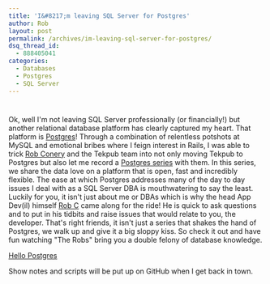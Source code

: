 ```yaml
---
title: 'I&#8217;m leaving SQL Server for Postgres'
author: Rob
layout: post
permalink: /archives/im-leaving-sql-server-for-postgres/
dsq_thread_id:
  - 888405041
categories:
  - Databases
  - Postgres
  - SQL Server
---
```

# 

Ok, well I'm not leaving SQL Server professionally (or financially!) but another relational database platform has clearly captured my heart. That platform is [Postgres][1]! Through a combination of relentless potshots at MySQL and emotional bribes where I feign interest in Rails, I was able to trick [Rob Conery][2] and the Tekpub team into not only moving Tekpub to Postgres but also let me record a [Postgres series][3] with them. In this series, we share the data love on a platform that is open, fast and incredibly flexible. The ease at which Postgres addresses many of the day to day issues I deal with as a SQL Server DBA is mouthwatering to say the least. Luckily for you, it isn't just about me or DBAs which is why the head App Dev(il) himself [Rob C][2] came along for the ride! He is quick to ask questions and to put in his tidbits and raise issues that would relate to you, the developer. That's right friends, it isn't just a series that shakes the hand of Postgres, we walk up and give it a big sloppy kiss. So check it out and have fun watching "The Robs" bring you a double felony of database knowledge.

 [1]: http://www.postgresql.org/
 [2]: http://wekeroad.com/2012/03/08/something-borrowed-something-new/
 [3]: http://tekpub.com/productions/pg

[Hello Postgres][3]  
  


Show notes and scripts will be put up on GitHub when I get back in town.